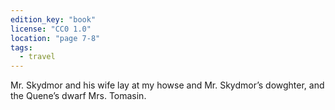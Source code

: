 ```yaml
---
edition_key: "book"
license: "CC0 1.0"
location: "page 7-8"
tags:
  - travel
---
```

Mr. Skydmor and his wife
lay at my howse and Mr. Skydmor’s dowghter, and the Quene’s
dwarf Mrs. Tomasin.
